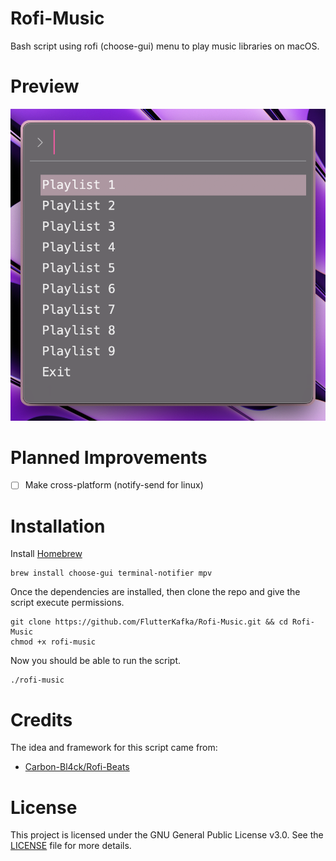 # Rofi-Music
Bash script using rofi (choose-gui) menu to play music libraries on macOS.

# Preview
<img alt="image" src="https://github.com/FlutterKafka/Rofi-Music/blob/main/assets/rofi-music.png" />

# Planned Improvements
- [ ] Make cross-platform (notify-send for linux)

# Installation
Install [Homebrew](https://brew.sh/)
```
brew install choose-gui terminal-notifier mpv
```
Once the dependencies are installed, then clone the repo and give the script execute permissions.
```
git clone https://github.com/FlutterKafka/Rofi-Music.git && cd Rofi-Music
chmod +x rofi-music
```
Now you should be able to run the script.
```
./rofi-music
```

# Credits
The idea and framework for this script came from:
* [Carbon-Bl4ck/Rofi-Beats](https://github.com/Carbon-Bl4ck/Rofi-Beats)

# License
This project is licensed under the GNU General Public License v3.0. See the [LICENSE](LICENSE) file for more details.

